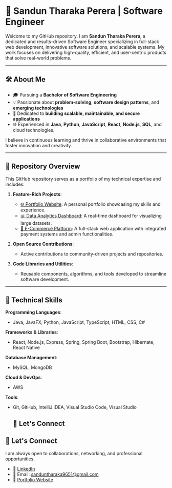 # 💼 Sandun Tharaka Perera | Software Engineer

Welcome to my GitHub repository. I am **Sandun Tharaka Perera**, a dedicated and results-driven Software Engineer specializing in full-stack web development, innovative software solutions, and scalable systems. My work focuses on delivering high-quality, efficient, and user-centric products that solve real-world problems.

---

## 🛠 About Me

- 🎓 Pursuing a **Bachelor of Software Engineering**  
- 💡 Passionate about **problem-solving**, **software design patterns**, and **emerging technologies**  
- 🚀 Dedicated to **building scalable, maintainable, and secure applications**  
- 🌐 Experienced in **Java**, **Python**, **JavaScript**, **React**, **Node.js**, **SQL**, and cloud technologies.  

I believe in continuous learning and thrive in collaborative environments that foster innovation and creativity.

---

## 📂 Repository Overview

This GitHub repository serves as a portfolio of my technical expertise and includes:

1. **Feature-Rich Projects**:
   - [🌐 Portfolio Website](https://github.com/yourusername/portfolio-website): A personal portfolio showcasing my skills and experience.
   - [📊 Data Analytics Dashboard](https://github.com/yourusername/data-analytics-dashboard): A real-time dashboard for visualizing large datasets.
   - [🛒 E-Commerce Platform](https://github.com/yourusername/ecommerce-platform): A full-stack web application with integrated payment systems and admin functionalities.

2. **Open Source Contributions**:
   - Active contributions to community-driven projects and repositories.

3. **Code Libraries and Utilities**:
   - Reusable components, algorithms, and tools developed to streamline software development.

---

## 🚀 Technical Skills

**Programming Languages**:  
- Java, JavaFX, Python, JavaScript, TypeScript, HTML, CSS, C#

**Frameworks & Libraries**:  
- React, Node.js, Express, Spring, Spring Boot, Bootstrap, Hibernate, React Native

**Database Management**:  
- MySQL, MongoDB

**Cloud & DevOps**:  
- AWS

**Tools**:  
- Git, GitHub, IntelliJ IDEA, Visual Studio Code, Visual Studio

  ## 🤝 Let's Connect

## 🤝 Let's Connect

I am always open to collaborations, networking, and professional opportunities.  

- 🔗 [LinkedIn](https://www.linkedin.com/in/sandun-perera-11a61b211/)  
- 📧 Email: sanduntharaka9651@gmail.com  
- 🌟 [Portfolio Website](https://www.yourportfolio.com)



<!---
Sanduntha/Sanduntha is a ✨ special ✨ repository because its `README.md` (this file) appears on your GitHub profile.
You can click the Preview link to take a look at your changes.
--->
